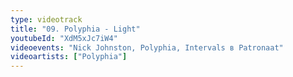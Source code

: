 ```yaml
---
type: videotrack
title: "09. Polyphia - Light"
youtubeId: "XdM5xJc7iW4"
videoevents: "Nick Johnston, Polyphia, Intervals в Patronaat"
videoartists: ["Polyphia"]
---
```

